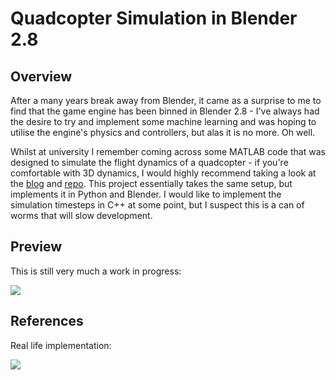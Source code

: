 # Quadcopter Simulation in Blender 2.8
## Overview
After a many years break away from Blender, it came as a surprise to me to find that the game engine has been binned in Blender 2.8 - I've always had the desire to try and implement some machine learning and was hoping to utilise the engine's physics and controllers, but alas it is no more. Oh well.

Whilst at university I remember coming across some MATLAB code that was designed to simulate the flight dynamics of a quadcopter - if you're comfortable with 3D dynamics, I would highly recommend taking a look at the [blog](http://andrew.gibiansky.com/blog/physics/quadcopter-dynamics/) and [repo](https://github.com/gibiansky/experiments/tree/master/quadcopter). This project essentially takes the same setup, but implements it in Python and Blender. I would like to implement the simulation timesteps in C++ at some point, but I suspect this is a can of worms that will slow development.

## Preview
This is still very much a work in progress: 

![](images/example_2.gif)

## References
Real life implementation:  

[![](https://img.youtube.com/vi/0cZRwyJe5yo/0.jpg)](https://www.youtube.com/watch?v=0cZRwyJe5yo "Click to play on Youtube")

